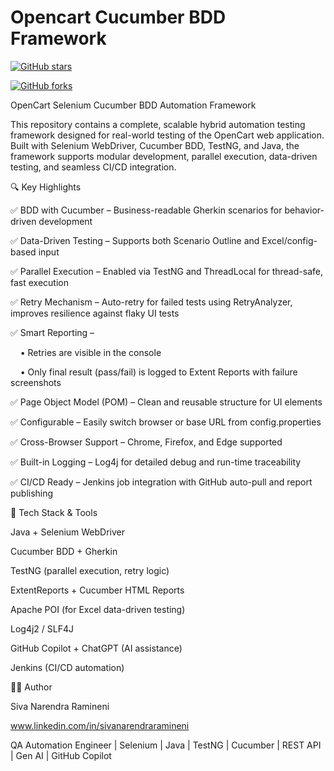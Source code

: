 
 # Opencart Cucumber BDD Framework

 
[![GitHub stars](https://img.shields.io/github/stars/sivanarendraramineni/OpencartCucumberBddFramework?style=social)](https://github.com/sivanarendraramineni/OpencartCucumberBddFramework/stargazers)

[![GitHub forks](https://img.shields.io/github/forks/sivanarendraramineni/OpencartCucumberBddFramework?style=social)](https://github.com/sivanarendraramineni/OpencartCucumberBddFramework/network/members)


OpenCart Selenium Cucumber BDD Automation Framework

This repository contains a complete, scalable hybrid automation testing framework designed for real-world testing of the OpenCart web application. Built with Selenium WebDriver, Cucumber BDD, TestNG, and Java, the framework supports modular development, parallel execution, data-driven testing, and seamless CI/CD integration.


🔍 Key Highlights

✅ BDD with Cucumber – Business-readable Gherkin scenarios for behavior-driven development

✅ Data-Driven Testing – Supports both Scenario Outline and Excel/config-based input

✅ Parallel Execution – Enabled via TestNG and ThreadLocal<WebDriver> for thread-safe, fast execution

✅ Retry Mechanism – Auto-retry for failed tests using RetryAnalyzer, improves resilience against flaky UI tests

✅ Smart Reporting –

    • Retries are visible in the console
    
    • Only final result (pass/fail) is logged to Extent Reports with failure screenshots
    
✅ Page Object Model (POM) – Clean and reusable structure for UI elements

✅ Configurable – Easily switch browser or base URL from config.properties

✅ Cross-Browser Support – Chrome, Firefox, and Edge supported

✅ Built-in Logging – Log4j for detailed debug and run-time traceability

✅ CI/CD Ready – Jenkins job integration with GitHub auto-pull and report publishing

🔧 Tech Stack & Tools

Java + Selenium WebDriver

Cucumber BDD + Gherkin

TestNG (parallel execution, retry logic)

ExtentReports + Cucumber HTML Reports

Apache POI (for Excel data-driven testing)

Log4j2 / SLF4J

GitHub Copilot + ChatGPT (AI assistance)

Jenkins (CI/CD automation)

👨‍💻 Author

Siva Narendra Ramineni

www.linkedin.com/in/sivanarendraramineni

QA Automation Engineer | Selenium | Java | TestNG | Cucumber | REST API | Gen AI | GitHub Copilot

